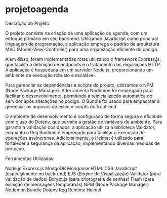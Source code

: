 # projetoagenda

Descrição do Projeto:

O projeto consiste na criação de uma aplicação de agenda, com um enfoque primário em seu back-end. Utilizando JavaScript como principal linguagem de programação, a aplicação emprega o padrão de arquitetura MVC (Model-View-Controller) para uma organização eficiente do código.

Além disso, foram implementadas rotas utilizando o framework Express.js, que facilita a definição de endpoints e o tratamento das requisições HTTP. A aplicação é hospedada em um servidor Node.js, proporcionando um ambiente de execução robusto e escalável.

Para gerenciar as dependências e scripts do projeto, utilizamos o NPM (Node Package Manager). A ferramenta Nodemon foi empregada para facilitar o desenvolvimento, permitindo a reinicialização automática do servidor após alterações no código. O Bundle foi usado para empacotar e gerenciar os arquivos de estilo e scripts do front-end.

O ambiente de desenvolvimento é configurado de forma segura e eficiente com o uso do Dotenv, que permite a gestão de variáveis de ambiente. Para garantir a validação dos dados, a aplicação utiliza a biblioteca Validator, enquanto o Reg Runtime é empregado para facilitar a execução de operações assíncronas. Adicionalmente, o Helmet é utilizado para fortalecer a segurança da aplicação, implementando diversas medidas de proteção.

Ferramentas Utilizadas:

Node.js
Express.js
MongoDB
Mongoose
HTML
CSS
JavaScript (especialmente no back-end)
EJS (Engine de Visualização)
Validator (para validação de dados)
Bcrypt.js (para criptografia de senhas)
Flash (para exibição de mensagens temporárias)
NPM (Node Package Manager)
Nodemon
Bundle
Dotenv
Reg Runtime
Helmet
